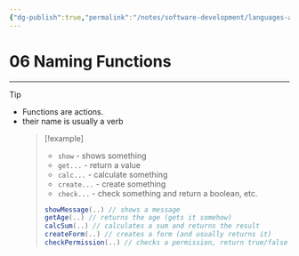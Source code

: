 ```yaml
---
{"dg-publish":true,"permalink":"/notes/software-development/languages-and-frameworks/web-development/front-end/javascript-vanilla/01-basics/12-functions/06-naming-functions/","tags":["programming","webdevelopment","frontend","JavaScript"],"created":"2025-07-13T15:24:56.065+08:00"}
---
```



# 06 Naming Functions

---

> [!tip]
>
> - Functions are actions.
> - their name is usually a verb
>   > [!example]
>   >
>   > - `show` - shows something
>   > - `get...` - return a value
>   > - `calc...` - calculate something
>   > - `create...` - create something
>   > - `check...` - check something and return a boolean, etc.
>   >
>   > ```javascript
>   > showMessage(..) // shows a message
>   > getAge(..) // returns the age (gets it somehow)
>   > calcSum(..) // calculates a sum and returns the result
>   > createForm(..) // creates a form (and usually returns it)
>   > checkPermission(..) // checks a permission, return true/false
>   > ```

